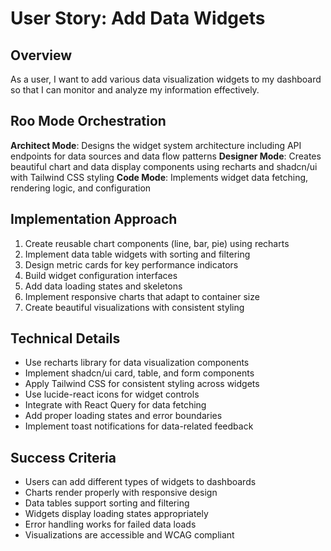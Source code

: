 # User Story: Add Data Widgets

## Overview
As a user, I want to add various data visualization widgets to my dashboard so that I can monitor and analyze my information effectively.

## Roo Mode Orchestration
**Architect Mode**: Designs the widget system architecture including API endpoints for data sources and data flow patterns
**Designer Mode**: Creates beautiful chart and data display components using recharts and shadcn/ui with Tailwind CSS styling
**Code Mode**: Implements widget data fetching, rendering logic, and configuration

## Implementation Approach
1. Create reusable chart components (line, bar, pie) using recharts
2. Implement data table widgets with sorting and filtering
3. Design metric cards for key performance indicators
4. Build widget configuration interfaces
5. Add data loading states and skeletons
6. Implement responsive charts that adapt to container size
7. Create beautiful visualizations with consistent styling

## Technical Details
- Use recharts library for data visualization components
- Implement shadcn/ui card, table, and form components
- Apply Tailwind CSS for consistent styling across widgets
- Use lucide-react icons for widget controls
- Integrate with React Query for data fetching
- Add proper loading states and error boundaries
- Implement toast notifications for data-related feedback

## Success Criteria
- Users can add different types of widgets to dashboards
- Charts render properly with responsive design
- Data tables support sorting and filtering
- Widgets display loading states appropriately
- Error handling works for failed data loads
- Visualizations are accessible and WCAG compliant